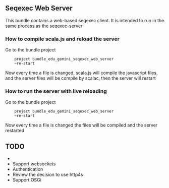## Seqexec Web Server

This bundle contains a web-based seqexec client. It is intended to run in the same process as the seqexec-server

### How to compile scala.js and reload the server

Go to the bundle project

```
    project bundle_edu_gemini_seqexec_web_server
    ~re-start
```

Now every time a file is changed, scala.js will compile the javascript files, and the server files will be compile by scalac, then the server will restart

### How to run the server with live reloading

Go to the bundle project

```
    project bundle_edu_gemini_seqexec_web_server
    ~re-start
```

Now every time a file is changed the files will be compiled and the server restarted

## TODO

* 
* Support websockets
* Authentication
* Review the decision to use http4s
* Support OSGi

